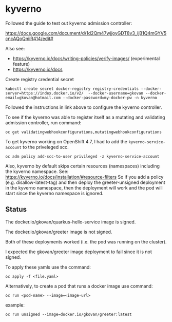# kyverno

Followed the guide to test out kyverno admission controller:

https://docs.google.com/document/d/1d2Qm47wjjoyGDT8v3_ijB1Q4mGYV5cncAQoQniiR414/edit#

Also see:  
* https://kyverno.io/docs/writing-policies/verify-images/  (experimental feature)
* https://kyverno.io/docs



Create registry credential secret
```
kubectl create secret docker-registry registry-credentials --docker-server=https://index.docker.io/v2/  --docker-username=gkovan --docker-email=gkovan@hotmail.com --docker-password=my-docker-pw -n kyverno
```

Followed the instructions in link above to configure the kyverno controller.

To see if the kyverno was able to register itself as a mutating and validating admission controller, run command:
```
oc get validatingwebhookconfigurations,mutatingwebhookconfigurations
```

To get kyverno working on OpenShift 4.7, I had to add the `kyverno-service-account` to the priveleged scc.
```
oc adm policy add-scc-to-user privileged -z kyverno-service-account
```

Also, kyverno by default skips certain resources (namespaces) including the kyverno namespace. See: https://kyverno.io/docs/installation/#resource-filters
So if you add a policy (e.g. disallow-latest-tag) and then deploy the greeter-unsigned deployment in the kyverno namespace, then the deployment will work and the pod will start since the kyverno namespace is ignored.

## Status

The docker.io/gkovan/quarkus-hello-service image is signed.

The docker.io/gkovan/greeter image is not signed.

Both of these deployments worked (i.e. the pod was running on the cluster).

I expected the gkovan/greeter image deployment to fail since it is not signed.

To apply these yamls use the command:
```
oc apply -f <file.yaml>
```

Alternatively, to create a pod that runs a docker image use command:
```
oc run <pod-name> --image=<image-url>
```

example:
```
oc run unsigned --image=docker.io/gkovan/greeter:latest
```
